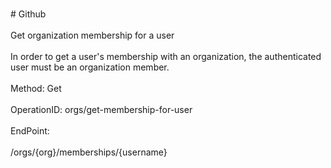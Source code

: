 <br>#     Github</br>
<br>Get organization membership for a user</br>
<br>In order to get a user's membership with an organization, the authenticated user must be an organization member.</br>
<br>Method: Get</br>
<br>OperationID: orgs/get-membership-for-user</br>
<br>EndPoint:</br>
<br>/orgs/{org}/memberships/{username}</br>
